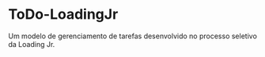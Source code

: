 # ToDo-LoadingJr
Um modelo de gerenciamento de tarefas desenvolvido no processo seletivo da Loading Jr.
